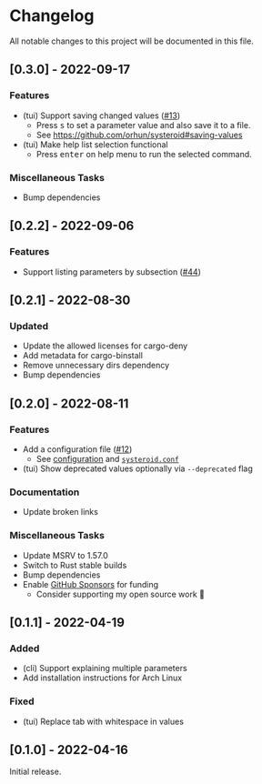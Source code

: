 # Changelog
All notable changes to this project will be documented in this file.

## [0.3.0] - 2022-09-17
### Features
- (tui) Support saving changed values ([#13](https://github.com/orhun/git-cliff/issues/13))
  - Press <kbd>s</kbd> to set a parameter value and also save it to a file.
  - See https://github.com/orhun/systeroid#saving-values
- (tui) Make help list selection functional
  - Press <kbd>enter</kbd> on help menu to run the selected command.

### Miscellaneous Tasks
- Bump dependencies

## [0.2.2] - 2022-09-06
### Features
- Support listing parameters by subsection ([#44](https://github.com/orhun/systeroid/issues/44))

## [0.2.1] - 2022-08-30
### Updated
- Update the allowed licenses for cargo-deny
- Add metadata for cargo-binstall
- Remove unnecessary dirs dependency
- Bump dependencies

## [0.2.0] - 2022-08-11
### Features
- Add a configuration file ([#12](https://github.com/orhun/systeroid/issues/12))
  - See [configuration](https://github.com/orhun/systeroid#configuration) and [`systeroid.conf`](https://github.com/orhun/systeroid/blob/main/config/systeroid.conf)
- (tui) Show deprecated values optionally via `--deprecated` flag

### Documentation
- Update broken links

### Miscellaneous Tasks
- Update MSRV to 1.57.0
- Switch to Rust stable builds
- Bump dependencies
- Enable [GitHub Sponsors](https://github.com/sponsors/orhun) for funding
  - Consider supporting my open source work 💖

## [0.1.1] - 2022-04-19
### Added
- (cli) Support explaining multiple parameters
- Add installation instructions for Arch Linux

### Fixed
- (tui) Replace tab with whitespace in values

## [0.1.0] - 2022-04-16
Initial release.
